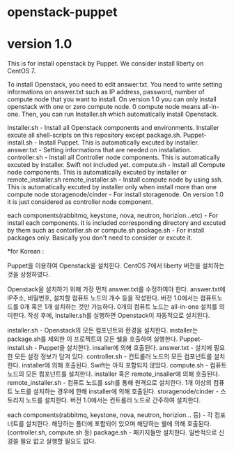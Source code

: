 # openstack-puppet
# version 1.0

This is for install openstack by Puppet.
We consider install liberty on CentOS 7.

To install Openstack, you need to edit answer.txt.
You need to write setting informations on answer.txt such as IP address, password, number of compute node that you want to install.
On version 1.0 you can only install openstack with one or zero compute node.
0 compute node means all-in-one.
Then, you can run Installer.sh which automatically install Openstack.

Installer.sh - Install all Openstack components and environments. 
               Installer excute all shell-scripts on this repository except package.sh.
Puppet-install.sh - Install Puppet. This is automatically excuted by installer.
answer.txt - Setting informations that are needed on installation.
controller.sh - Install all Controller node components. This is automatically excuted by installer. Swift not included yet.
compute.sh - Install all Compute node components. This is automatically excuted by installer or remote_installer.sh
remote_installer.sh - Install compute node by using ssh. This is automatically excuted by installer only when install more than one                            compute node
storagenode/cinder - For install storagenode. On version 1.0 it is just considered as controller node component.

each components(rabbitmq, keystone, nova, neutron, horizion...etc) - For install each components. It is included corresponding directory and excuted by them such as contorller.sh or compute.sh
package.sh - For install packages only. Basically you don't need to consider or excute it.

*for Korean :

Puppet을 이용하여 Openstack을 설치한다.
CentOS 7에서 liberty 버전을 설치하는 것을 상정하였다.

Openstack을 설치하기 위해 가장 먼저 answer.txt를 수정하여야 한다.
answer.txt에 IP주소, 비밀번호, 설치할 컴퓨트 노드의 개수 등을 작성한다.
버전 1.0에서는 컴퓨트노드를 0개 혹은 1개 설치하는 것만 가능하다.
0개의 컴퓨트 노드는 all-in-one 설치를 의미한다.
작성 후에, Installer.sh를 실행하면 Openstack이 자동적으로 설치된다.

installer.sh - Openstack의 모든 컴포넌트와 환경을 설치한다.
               installer는 package.sh를 제외한 이 프로젝트의 모든 쉘을 호출하여 실행한다.
Puppet-install.sh - Puppet을 설치한다. insaller에 의해 호출된다.
answer.txt - 설치에 필요한 모든 설정 정보가 담겨 있다.
controller.sh - 컨트롤러 노드의 모든 컴포넌트를 설치한다. installer에 의해 호출된다. Swift는 아직 포함되지 않았다.
compute.sh - 컴퓨트 노드의 모든 컴포넌트를 설치한다. installer 혹은 remote_insaller에 의해 호출된다.
remote_installer.sh - 컴퓨트 노드를 ssh를 통해 원격으로 설치한다. 1개 이상의 컴퓨트 노드를 설치하는 경우에 한해 installer에 의해                            호출된다.
storagenode/cinder - 스토리지 노드를 설치한다. 버전 1.0에서는 컨트롤러 노드로 간주하여 설치한다.

each components(rabbitmq, keystone, nova, neutron, horizion... 등) - 각 컴포너트를 설치한다. 해당하는 폴더에 포함되어 있으며 해당하는 쉘에 의해 호출된다.(controller.sh, compute.sh 등)
package.sh - 패키지들만 설치한다. 일반적으로 신경쓸 필요 없고 실행할 필요도 없다.
